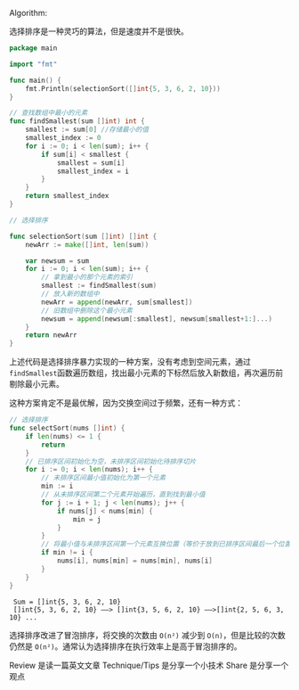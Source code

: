 Algorithm:

选择排序是一种灵巧的算法，但是速度并不是很快。

```go
package main

import "fmt"

func main() {
	fmt.Println(selectionSort([]int{5, 3, 6, 2, 10}))
}

// 查找数组中最小的元素
func findSmallest(sum []int) int {
	smallest := sum[0] //存储最小的值
	smallest_index := 0
	for i := 0; i < len(sum); i++ {
		if sum[i] < smallest {
			smallest = sum[i]
			smallest_index = i
		}
	}
	return smallest_index
}

// 选择排序

func selectionSort(sum []int) []int {
	newArr := make([]int, len(sum))

	var newsum = sum
	for i := 0; i < len(sum); i++ {
		// 拿到最小的那个元素的索引
		smallest := findSmallest(sum)
		// 放入新的数组中
		newArr = append(newArr, sum[smallest])
		// 旧数组中删除这个最小元素
		newsum = append(newsum[:smallest], newsum[smallest+1:]...)
	}
	return newArr
}

```

上述代码是选择排序暴力实现的一种方案，没有考虑到空间元素，通过`findSmallest`函数遍历数组，找出最小元素的下标然后放入新数组，再次遍历前剔除最小元素。

这种方案肯定不是最优解，因为交换空间过于频繁，还有一种方式：

```go
// 选择排序
func selectSort(nums []int) {
	if len(nums) <= 1 {
		return
	}
	// 已排序区间初始化为空，未排序区间初始化待排序切片
	for i := 0; i < len(nums); i++ {
		// 未排序区间最小值初始化为第一个元素
		min := i
		// 从未排序区间第二个元素开始遍历，直到找到最小值
		for j := i + 1; j < len(nums); j++ {
			if nums[j] < nums[min] {
				min = j
			}
		}
		// 将最小值与未排序区间第一个元素互换位置（等价于放到已排序区间最后一个位置）
		if min != i {
			nums[i], nums[min] = nums[min], nums[i]
		}
	}
}
```



```
 Sum = []int{5, 3, 6, 2, 10}
 []int{5, 3, 6, 2, 10} ——> []int{3, 5, 6, 2, 10} ——>[]int{2, 5, 6, 3, 10} ...
```

选择排序改进了冒泡排序，将交换的次数由 `O(n²)` 减少到 `O(n)`，但是比较的次数仍然是 `O(n²)`。通常认为选择排序在执行效率上是高于冒泡排序的。



Review 是读一篇英文文章
Technique/Tips 是分享一个小技术
Share 是分享一个观点